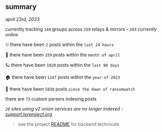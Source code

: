 
## summary
_april 23rd, 2023_

currently tracking `144` groups across `259` relays & mirrors - _`103` currently online_

⏲ there have been `2` posts within the `last 24 hours`

🦈 there have been `259` posts within the `month of april`

🪐 there have been `1020` posts within the `last 90 days`

🏚 there have been `1147` posts within the `year of 2023`

🦕 there have been `5838` posts `since the dawn of ransomwatch`

there are `73` custom parsers indexing posts

_`20` sites using v2 onion services are no longer indexed - [support.torproject.org](https://support.torproject.org/onionservices/v2-deprecation/)_

> see the project [README](https://github.com/joshhighet/ransomwatch#ransomwatch--) for backend technicals
